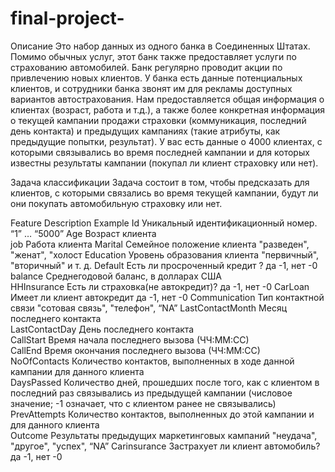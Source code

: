 # final-project-
Описание
Это набор данных из одного банка в Соединенных Штатах.
Помимо обычных услуг, этот банк также предоставляет услуги по страхованию 
автомобилей. Банк регулярно проводит акции по привлечению новых клиентов.
У банка есть данные потенциальных клиентов, и сотрудники банка звонят
им для рекламы доступных вариантов автострахования.
Нам предоставляется общая информация о клиентах (возраст, работа и т.д.), 
а также более конкретная информация о текущей кампании продажи страховки 
(коммуникация, последний день контакта) и предыдущих кампаниях 
(такие атрибуты, как предыдущие попытки, результат).
У вас есть данные о 4000 клиентах, с которыми связывались во время
последней кампании и для которых известны результаты кампании 
(покупал ли клиент страховку или нет).



Задача классификации
Задача состоит в том, чтобы предсказать для клиентов, 
с которыми связались во время текущей кампании, будут ли они
 покупать автомобильную страховку или нет.
 
 
Feature	                  Description	                  Example
Id	             Уникальный идентификационный номер.	“1” … “5000” 
Age	             Возраст клиента	
job	             Работа клиента	
Marital	         Семейное положение клиента	"разведен", "женат", "холост
Education	     Уровень образования клиента	"первичный", "вторичный" и т. д.
Default	         Есть ли просроченный кредит ?	да -1, нет -0
balance	         Среднегодовой баланс, в долларах США	
HHInsurance	     Есть ли страховка(не автокредит)?	да -1, нет -0
CarLoan	         Имеет ли клиент  автокредит	да -1, нет -0
Communication	 Тип контактной связи	"сотовая связь", "телефон", “NA”
LastContactMonth Месяц последнего контакта	
LastContactDay	 День последнего контакта	
CallStart	     Время начала последнего вызова (ЧЧ:ММ:СС)	
CallEnd	         Время окончания последнего вызова (ЧЧ:ММ:СС)	
NoOfContacts	 Количество контактов, выполненных в ходе данной кампании для данного клиента	
DaysPassed	     Количество дней, прошедших после того, как с клиентом в последний раз связывались из предыдущей кампании (числовое значение; -1 означает, что с клиентом ранее не связывались)	
PrevAttempts	 Количество контактов, выполненных до этой кампании и для данного клиента	
Outcome	         Результаты предыдущих маркетинговых кампаний	"неудача", "другое", "успех", “NA”
Carinsurance	 Застрахует  ли клиент автомобиль?	да -1, нет -0


